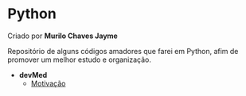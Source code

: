 # Python
Criado por **Murilo Chaves Jayme**

Repositório de alguns códigos amadores que farei em Python, afim de promover um melhor estudo e organização.

- **devMed**
  - [Motivação](./devMed/README.md)
